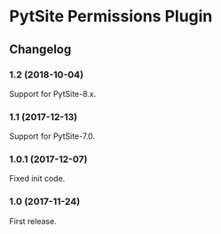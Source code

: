 # PytSite Permissions Plugin


## Changelog


### 1.2 (2018-10-04)

Support for PytSite-8.x.


### 1.1 (2017-12-13)

Support for PytSite-7.0.


### 1.0.1 (2017-12-07)

Fixed init code.


### 1.0 (2017-11-24)

First release.
